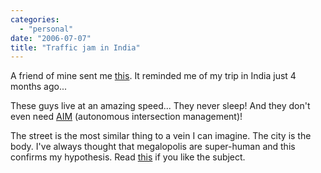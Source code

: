 ```yaml
---
categories:
  - "personal"
date: "2006-07-07"
title: "Traffic jam in India"
---
```


A friend of mine sent me [this][1]. It reminded me of my trip in India just 4
months ago...

These guys live at an amazing speed... They never sleep! And they don't even
need [AIM][2] (autonomous intersection management)!

The street is the most similar thing to a vein I can imagine. The city is the
body. I've always thought that megalopolis are super-human and this confirms my
hypothesis. Read [this][3] if you like the subject.

   [1]: http://www.youtube.com/watch?v=UmR9YpHOYEE (traffic jam)
   [2]: http://www.cs.utexas.edu/users/kdresner/aim/?p=video (AIM)
   [3]: http://www.amazon.com/gp/product/0465026567/103-7617702-4063042?v=glance&n=283155 (Godel Escher Bach)
